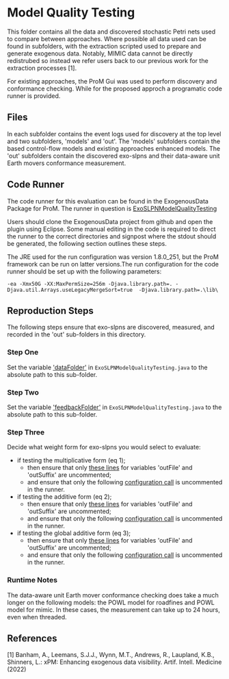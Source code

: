 # Model Quality Testing

This folder contains all the data and discovered stochastic Petri nets used
to compare between approaches.
Where possible all data used can be found in subfolders, with the extraction
scripted used to prepare and generate exogenous data.
Notably, MIMIC data cannot be directly redistrubed so instead we refer users
back to our previous work for the extraction processes [1].

For existing approaches, the ProM Gui was used to perform discovery and
conformance checking. While for the proposed approch a programatic code runner 
is provided.

## Files

In each subfolder contains the event logs used for discovery at the top level
and two subfolders, 'models' and 'out'.
The 'models' subfolders contain the based control-flow models and existing approaches
enhanced models.
The 'out' subfolders contain the discovered exo-slpns and their data-aware
unit Earth movers conformance measurement.

## Code Runner

The code runner for this evaluation can be found in the ExogenousData Package
for ProM. The runner in question is [ExoSLPNModelQualityTesting](https://github.com/promworkbench/ExogenousData/blob/main/src/org/processmining/qut/exogenousdata/ab/jobs/ExoSLPNModelQualityTesting.java)

Users should clone the ExogenousData project from github and open the plugin 
using Eclipse.  Some manual editing in the code is 
required to direct the runner to the correct directories and signpost where 
the stdout should be generated, the following section outlines these steps.

The JRE used for the run configuration was version 1.8.0_251, but the ProM
framework can be run on latter versions.The run configuration for the code 
runner should be set up with the following parameters:
```code
-ea -Xmx50G -XX:MaxPermSize=256m -Djava.library.path=. -Djava.util.Arrays.useLegacyMergeSort=true  -Djava.library.path=.\lib\
```

## Reproduction Steps

The following steps ensure that exo-slpns are discovered, measured, and recorded
in the 'out' sub-folders in this directory.


### Step One
Set the variable ['dataFolder'](https://github.com/promworkbench/ExogenousData/blob/e92f1197ce94c027696df54ff2cdbb8c974937fc/src/org/processmining/qut/exogenousdata/ab/jobs/ExoSLPNModelQualityTesting.java#L49) in `ExoSLPNModelQualityTesting.java` to 
the absolute path to this sub-folder.

### Step Two
Set the variable ['feedbackFolder'](https://github.com/promworkbench/ExogenousData/blob/e92f1197ce94c027696df54ff2cdbb8c974937fc/src/org/processmining/qut/exogenousdata/ab/jobs/ExoSLPNModelQualityTesting.java#L225) in `ExoSLPNModelQualityTesting.java` to 
the absolute path to this sub-folder.

### Step Three
Decide what weight form for exo-slpns you would select to evaluate:
- if testing the multiplicative form (eq 1);
    - then ensure that only [these lines](https://github.com/promworkbench/ExogenousData/blob/e92f1197ce94c027696df54ff2cdbb8c974937fc/src/org/processmining/qut/exogenousdata/ab/jobs/ExoSLPNModelQualityTesting.java#L227-L228) for variables 'outFile' and 
    'outSuffix' are uncommented;
    - and ensure that only the following [configuration call](https://github.com/promworkbench/ExogenousData/blob/e92f1197ce94c027696df54ff2cdbb8c974937fc/src/org/processmining/qut/exogenousdata/ab/jobs/ExoSLPNModelQualityTesting.java#L297-L302) 
    is uncommented in the runner.
- if testing the additive form (eq 2);
    - then ensure that only [these lines](https://github.com/promworkbench/ExogenousData/blob/e92f1197ce94c027696df54ff2cdbb8c974937fc/src/org/processmining/qut/exogenousdata/ab/jobs/ExoSLPNModelQualityTesting.java#L230-L231) for variables 'outFile' and 
    'outSuffix' are uncommented;
    - and ensure that only the following [configuration call](https://github.com/promworkbench/ExogenousData/blob/e92f1197ce94c027696df54ff2cdbb8c974937fc/src/org/processmining/qut/exogenousdata/ab/jobs/ExoSLPNModelQualityTesting.java#L304-L309) 
    is uncommented in the runner.
- if testing the global additive form (eq 3);
    - then ensure that only [these lines](https://github.com/promworkbench/ExogenousData/blob/e92f1197ce94c027696df54ff2cdbb8c974937fc/src/org/processmining/qut/exogenousdata/ab/jobs/ExoSLPNModelQualityTesting.java#L233-L234) for variables 'outFile' and 
    'outSuffix' are uncommented;
    - and ensure that only the following [configuration call](https://github.com/promworkbench/ExogenousData/blob/e92f1197ce94c027696df54ff2cdbb8c974937fc/src/org/processmining/qut/exogenousdata/ab/jobs/ExoSLPNModelQualityTesting.java#L311-L316) 
    is uncommented in the runner.

### Runtime Notes

The data-aware unit Earth mover conformance checking does take a much longer
on the following models: the POWL model for roadfines and POWL model for mimic.
In these cases, the measurement can take up to 24 hours, even when threaded.

## References

[1] Banham, A., Leemans, S.J.J., Wynn, M.T., Andrews, R., Laupland, K.B., Shinners,
L.: xPM: Enhancing exogenous data visibility. Artif. Intell. Medicine (2022)